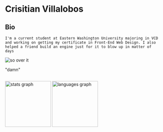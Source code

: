 # Crisitian Villalobos

##  Bio
```I'm a current student at Eastern Washington University majoring in VCD and working on getting my certificate in Front-End Web Design. I also helped a friend build an engine just for it to blow up in matter of days```

![so over it](https://media.tenor.com/vHmh_43U_iwAAAAi/bang-my-head-irritated.gif)

"damn"

##
<div align="left">
  <img src="https://github-readme-stats.vercel.app/api?username=Cristianv9&hide_title=false&hide_rank=false&show_icons=true&include_all_commits=true&count_private=true&disable_animations=false&theme=dracula&locale=en&hide_border=false&order=1" height="150" alt="stats graph"  />
  <img src="https://github-readme-stats.vercel.app/api/top-langs?username=Cristianv9&locale=en&hide_title=false&layout=compact&card_width=320&langs_count=5&theme=dracula&hide_border=false&order=2" height="150" alt="languages graph"  />
</div>

###

